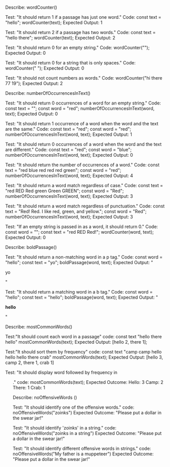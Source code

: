 Describe: wordCounter()

Test: "It should return 1 if a passage has just one word."
Code:
const text = "hello";
wordCounter(text);
Expected Output: 1

Test: "It should return 2 if a passage has two words."
Code:
const text = "hello there";
wordCounter(text);
Expected Output: 2

Test: "It should return 0 for an empty string."
Code: wordCounter("");
Expected Output: 0

Test: "It should return 0 for a string that is only spaces."
Code: wordCounter("            ");
Expected Output: 0

Test: "It should not count numbers as words."
Code: wordCounter("hi there 77 19");
Expected Output: 2

Describe: numberOfOccurrencesInText()

Test: "It should return 0 occurrences of a word for an empty string."
Code:
const text = "";
const word = "red";
numberOfOccurrencesInText(word, text);
Expected Output: 0

Test: "It should return 1 occurrence of a word when the word and the text are the same."
Code:
const text = "red";
const word = "red";
numberOfOccurrencesInText(word, text);
Expected Output: 1

Test: "It should return 0 occurrences of a word when the word and the text are different."
Code:
const text = "red";
const word = "blue";
numberOfOccurrencesInText(word, text);
Expected Output: 0

Test: "It should return the number of occurrences of a word."
Code:
const text = "red blue red red red green";
const word = "red";
numberOfOccurrencesInText(word, text);
Expected Output: 4

Test: "It should return a word match regardless of case."
Code:
const text = "red RED Red green Green GREEN";
const word = "Red";
numberOfOccurrencesInText(word, text);
Expected Output: 3

Test: "It should return a word match regardless of punctuation."
Code:
const text = "Red! Red. I like red, green, and yellow.";
const word = "Red";
numberOfOccurrencesInText(word, text);
Expected Output: 3

Test: "If an empty string is passed in as a word, it should return 0."
Code:
const word = "";
const text = "red RED Red!";
wordCounter(word, text);
Expected Output: 0


Describe: boldPassage()

Test: "It should return a non-matching word in a p tag."
Code:
const word = "hello";
const text = "yo";
boldPassage(word, text);
Expected Output: "<p>yo</p>"

Test: "It should return a matching word in a b tag."
Code:
const word = "hello";
const text = "hello";
boldPassage(word, text);
Expected Output: "<p><b>hello</b></p>"


Describe: mostCommonWords()

Test:"It should count each word in a passage"
code:
const text "hello there hello"
mostCommonWords(text);
Expected Output: [hello 2, there 1];

Test:"It should sort them by frequency"
code:
const text "camp camp hello hello hello there crab"
mostCommonWords(text);
Expected Output: [hello 3, camp 2, there 1, crab 1]

Test: "It should display word followed by frequency in <ul>."
code:
mostCommonWords(text);
Expected Outcome: Hello: 3
                  Camp: 2
                  There: 1
                  Crab: 1

Describe: noOffensiveWords ()

Test: "It should identify one of the offensive words."
code:
noOffensiveWords("zoinks")
Expected Outcome: "Please put a dollar in the swear jar!"

Test: "It should identify 'zoinks' in a string."
code:
noOffensiveWords("zoinks in a string")
Expected Outcome: "Please put a dollar in the swear jar!"

Test: "It should identify different offensive words in strings."
code:
noOffensiveWords("My father is a muppeteer")
Expected Outcome: "Please put a dollar in the swear jar!"